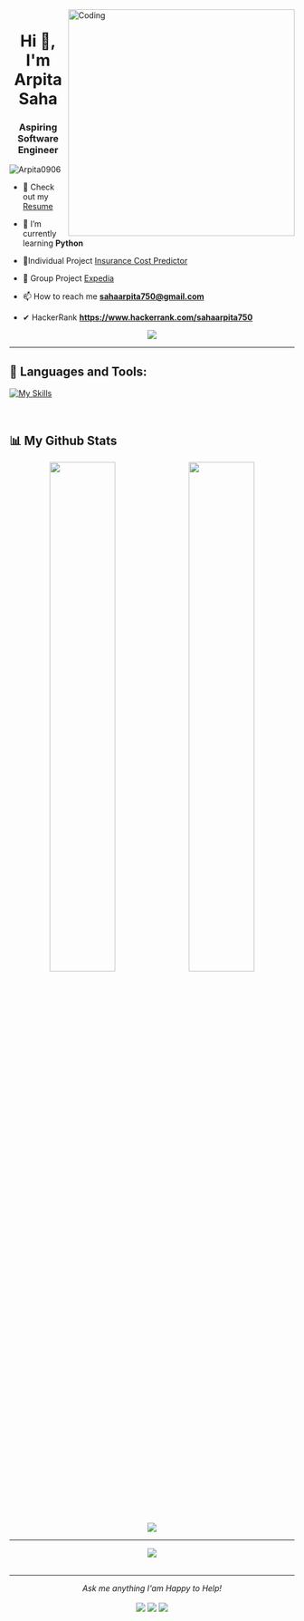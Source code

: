 <img align="right" alt="Coding" width="400" src="https://camo.githubusercontent.com/d77f5b72872906d97a0c5fa4b1ac8368240c1cdef7b5bd13e7aeaa619ad9dc0e/68747470733a2f2f7374617469632e6576656e7473636170652e6c6976652f636d6e2f696d672f636f72702f656e676167655f6275696c645f67726f772e706e67">
<h1 align="center">Hi 👋, I'm Arpita Saha</h1>
<h3 align="center">Aspiring Software Engineer</h3>



<p align="left"> <img src="https://komarev.com/ghpvc/?username=Arpita0906&label=Profile%20views&color=0e75b6&style=flat" alt="Arpita0906" /> </p>

- 💎 Check out my <a href="" target="_blank" >Resume</a>
 
- 🌱 I’m currently learning **Python**

- 👩Individual Project [Insurance Cost Predictor](https://github.com/Arpita0906/Medical_insurance_cost_predictor)

- 🤝 Group Project [Expedia](https://github.com/Shishir-1995/Expedia.git)

- 📫 How to reach me **sahaarpita750@gmail.com**

- ✔ HackerRank **https://www.hackerrank.com/sahaarpita750**
    
 <p align="center" color:"red">
     <a href="https://github.com/DenverCoder1/readme-typing-svg">
          <img src="https://readme-typing-svg.demolab.com/?lines=Hi! Arpita Saha here ®🌏; I am a Software Engineer 🏻‍💻; interested in Coding 🤗 ;Curious%20to%20learn%20new%20technology !&font=Fira%20Code&center=true&width=440&height=45&color=#37bcf7&vCenter=true&size=22&pause=1000"></a>
      </p>

---

## 🚀 Languages and Tools:


[![My Skills](https://skillicons.dev/icons?i=js,html,css,bootstrap,py,flask,cpp,c,git,eclipse,vscode)](https://skillicons.dev)

<br>

## 📊 My Github Stats

<p align="center">
  <img width="48%" src="https://github-readme-stats.vercel.app/api?username=Arpita0906&show_icons=true&theme=tokyonight" />
  <img width="48%" src="https://github-readme-streak-stats.herokuapp.com/?user=Arpita0906&theme=tokyonight" />
 <img src="https://github-readme-stats.vercel.app/api/top-langs/?username=Arpita0906&theme=tokyonight" align="center" />
</p>


---
<div align="center"  >
  <a href="https://github.com/ryo-ma/github-profile-trophy">
    <img src="https://github-profile-trophy.vercel.app/?username=Arpita0906&column=7&theme=onedark"" />
  </a>
<div>

<br>
 
<hr>
<p align="center">
  <i>Ask me anything I'am Happy to Help! </i>
  <br><br>
<a target="_blank" href="https://www.linkedin.com/in/saharpita/"><img src="https://img.shields.io/badge/-LinkedIn-0077B5?style=for-the-badge&logo=Linkedin&logoColor=white"></img></a>
<a target="_blank" href="mailto:sahaarpita750@gmail.com"><img src="https://img.shields.io/badge/-Gmail-D14836?style=for-the-badge&logo=Gmail&logoColor=white"></img></a>
<a target="_blank" href="https://twitter.com/mriganka_18"><img src="https://img.shields.io/badge/-Twitter-1DA1F2?style=for-the-badge&logo=Twitter&logoColor=white"></img></a>
<br>
</p>
